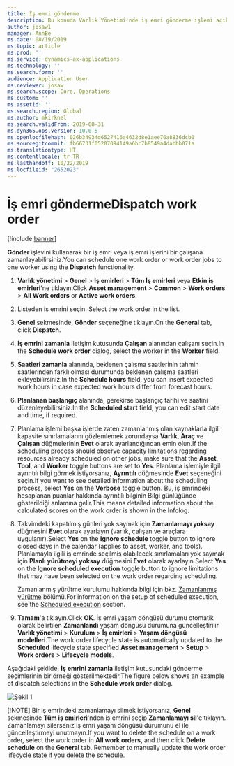 ```yaml
---
title: İş emri gönderme
description: Bu konuda Varlık Yönetimi'nde iş emri gönderme işlemi açıklanmaktadır.
author: josaw1
manager: AnnBe
ms.date: 08/19/2019
ms.topic: article
ms.prod: ''
ms.service: dynamics-ax-applications
ms.technology: ''
ms.search.form: ''
audience: Application User
ms.reviewer: josaw
ms.search.scope: Core, Operations
ms.custom: ''
ms.assetid: ''
ms.search.region: Global
ms.author: mkirknel
ms.search.validFrom: 2019-08-31
ms.dyn365.ops.version: 10.0.5
ms.openlocfilehash: 026b34934d6527416a4632d8e1aee76a8836dcb0
ms.sourcegitcommit: fb66731f05207094149a6bc7b8549a4dabbb071a
ms.translationtype: HT
ms.contentlocale: tr-TR
ms.lasthandoff: 10/22/2019
ms.locfileid: "2652023"
---
```

# <a name="dispatch-work-order"></a><span data-ttu-id="b1137-103">İş emri gönderme</span><span class="sxs-lookup"><span data-stu-id="b1137-103">Dispatch work order</span></span>

[!include [banner](../../includes/banner.md)]

 

<span data-ttu-id="b1137-104">**Gönder** işlevini kullanarak bir iş emri veya iş emri işlerini bir çalışana zamanlayabilirsiniz.</span><span class="sxs-lookup"><span data-stu-id="b1137-104">You can schedule one work order or work order jobs to one worker using the **Dispatch** functionality.</span></span>

1. <span data-ttu-id="b1137-105">**Varlık yönetimi** > **Genel** > **İş emirleri** > **Tüm İş emirleri** veya **Etkin iş emirleri**'ne tıklayın.</span><span class="sxs-lookup"><span data-stu-id="b1137-105">Click **Asset management** > **Common** > **Work orders** > **All Work orders** or **Active work orders**.</span></span>

2. <span data-ttu-id="b1137-106">Listeden iş emrini seçin. </span><span class="sxs-lookup"><span data-stu-id="b1137-106">Select the work order in the list.</span></span>

3. <span data-ttu-id="b1137-107">**Genel** sekmesinde, **Gönder** seçeneğine tıklayın.</span><span class="sxs-lookup"><span data-stu-id="b1137-107">On the **General** tab, click **Dispatch**.</span></span>

4. <span data-ttu-id="b1137-108">**İş emrini zamanla** iletişim kutusunda **Çalışan** alanından çalışanı seçin.</span><span class="sxs-lookup"><span data-stu-id="b1137-108">In the **Schedule work order** dialog, select the worker in the **Worker** field.</span></span>

5. <span data-ttu-id="b1137-109">**Saatleri zamanla** alanında, beklenen çalışma saatlerinin tahmin saatlerinden farklı olması durumunda beklenen çalışma saatleri ekleyebilirsiniz.</span><span class="sxs-lookup"><span data-stu-id="b1137-109">In the **Schedule hours** field, you can insert expected work hours in case expected work hours differ from forecast hours.</span></span>

6. <span data-ttu-id="b1137-110">**Planlanan başlangıç** alanında, gerekirse başlangıç tarihi ve saatini düzenleyebilirsiniz.</span><span class="sxs-lookup"><span data-stu-id="b1137-110">In the **Scheduled start** field, you can edit start date and time, if required.</span></span>

7. <span data-ttu-id="b1137-111">Planlama işlemi başka işlerde zaten zamanlanmış olan kaynaklarla ilgili kapasite sınırlamalarını gözlemlemek zorundaysa **Varlık**, **Araç** ve **Çalışan** düğmelerinin **Evet** olarak ayarlandığından emin olun.</span><span class="sxs-lookup"><span data-stu-id="b1137-111">If the scheduling process should observe capacity limitations regarding resources already scheduled on other jobs, make sure that the **Asset**, **Tool**, and **Worker** toggle buttons are set to **Yes**.</span></span> <span data-ttu-id="b1137-112">Planlama işlemiyle ilgili ayrıntılı bilgi görmek istiyorsanız, **Ayrıntılı** düğmesinde **Evet** seçeneğini seçin.</span><span class="sxs-lookup"><span data-stu-id="b1137-112">If you want to see detailed information about the scheduling process, select **Yes** on the **Verbose** toggle button.</span></span> <span data-ttu-id="b1137-113">Bu, iş emrindeki hesaplanan puanlar hakkında ayrıntılı bilginin Bilgi günlüğünde gösterildiği anlamına gelir.</span><span class="sxs-lookup"><span data-stu-id="b1137-113">This means detailed information about the calculated scores on the work order is shown in the Infolog.</span></span>

8. <span data-ttu-id="b1137-114">Takvimdeki kapatılmış günleri yok saymak için **Zamanlamayı yoksay** düğmesini **Evet** olarak ayarlayın (varlık, çalışan ve araçlara uygulanır).</span><span class="sxs-lookup"><span data-stu-id="b1137-114">Select **Yes** on the **Ignore schedule** toggle button to ignore closed days in the calendar (applies to asset, worker, and tools).</span></span> <span data-ttu-id="b1137-115">Planlamayla ilgili iş emrinde seçilmiş olabilecek sınırlamaları yok saymak için **Planlı yürütmeyi yoksay** düğmesini **Evet** olarak ayarlayın.</span><span class="sxs-lookup"><span data-stu-id="b1137-115">Select **Yes** on the **Ignore scheduled execution** toggle button to ignore limitations that may have been selected on the work order regarding scheduling.</span></span> 

    <span data-ttu-id="b1137-116">Zamanlanmış yürütme kurulumu hakkında bilgi için bkz. [Zamanlanmış yürütme](../setup-for-work-orders/scheduled-execution.md) bölümü.</span><span class="sxs-lookup"><span data-stu-id="b1137-116">For information on the setup of scheduled execution, see the [Scheduled execution](../setup-for-work-orders/scheduled-execution.md) section.</span></span>

9. <span data-ttu-id="b1137-117">**Tamam**'a tıklayın.</span><span class="sxs-lookup"><span data-stu-id="b1137-117">Click **OK**.</span></span> <span data-ttu-id="b1137-118">İş emri yaşam döngüsü durumu otomatik olarak belirtilen **Zamanlandı** yaşam döngüsü durumuna güncelleştirilir **Varlık yönetimi** > **Kurulum** > **İş emirleri** > **Yaşam döngüsü modelleri**.</span><span class="sxs-lookup"><span data-stu-id="b1137-118">The work order lifecycle state is automatically updated to the **Scheduled** lifecycle state specified **Asset management** > **Setup** > **Work orders** > **Lifecycle models**.</span></span>

<span data-ttu-id="b1137-119">Aşağıdaki şekilde, **İş emrini zamanla** iletişim kutusundaki gönderme seçimlerinin bir örneği gösterilmektedir.</span><span class="sxs-lookup"><span data-stu-id="b1137-119">The figure below shows an example of dispatch selections in the **Schedule work order** dialog.</span></span>

![Şekil 1](media/04-work-order-scheduling.png)

[!NOTE]
<span data-ttu-id="b1137-121">Bir iş emrindeki zamanlamayı silmek istiyorsanız, **Genel** sekmesinde **Tüm iş emirleri**'nden iş emrini seçip **Zamanlamayı sil**'e tıklayın. Zamanlamayı silerseniz iş emri yaşam döngüsü durumunu el ile güncelleştirmeyi unutmayın.</span><span class="sxs-lookup"><span data-stu-id="b1137-121">If you want to delete the schedule on a work order, select the work order in **All work orders**, and then click **Delete schedule** on the **General** tab. Remember to manually update the work order lifecycle state if you delete the schedule.</span></span>

